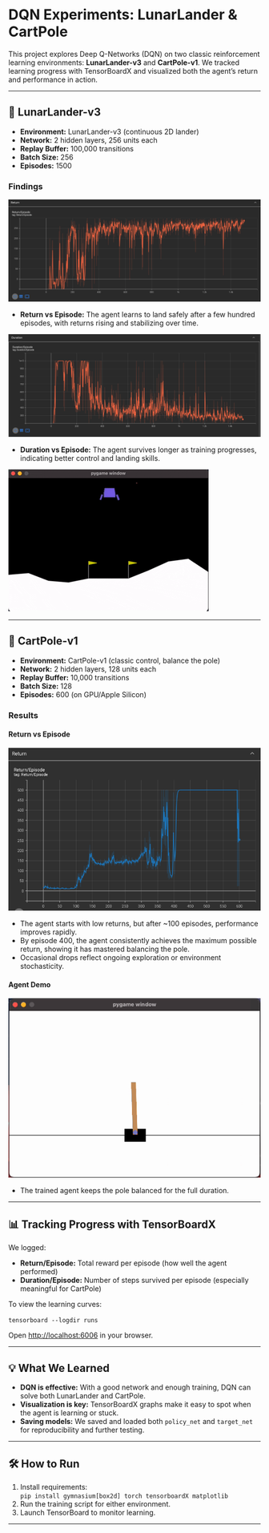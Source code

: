 # DQN Experiments: LunarLander & CartPole

This project explores Deep Q-Networks (DQN) on two classic reinforcement learning environments: **LunarLander-v3** and **CartPole-v1**. We tracked learning progress with TensorBoardX and visualized both the agent’s return and performance in action.

---

## 🚀 LunarLander-v3

- **Environment:** LunarLander-v3 (continuous 2D lander)
- **Network:** 2 hidden layers, 256 units each
- **Replay Buffer:** 100,000 transitions
- **Batch Size:** 256
- **Episodes:** 1500

### Findings
![Return vs Episode](output/lunarlander/Return_Episode.png)
- **Return vs Episode:** The agent learns to land safely after a few hundred episodes, with returns rising and stabilizing over time.

![Duration vs Episode](output/lunarlander/Duration_Episode.png)
- **Duration vs Episode:** The agent survives longer as training progresses, indicating better control and landing skills.


![LunarLander Demo](output/lunarlander/lunarlander.gif)

---

## 🎯 CartPole-v1

- **Environment:** CartPole-v1 (classic control, balance the pole)
- **Network:** 2 hidden layers, 128 units each
- **Replay Buffer:** 10,000 transitions
- **Batch Size:** 128
- **Episodes:** 600 (on GPU/Apple Silicon)

### Results

#### Return vs Episode

![Return vs Episode](output/catpole/Return_Episode.png)

- The agent starts with low returns, but after ~100 episodes, performance improves rapidly.
- By episode 400, the agent consistently achieves the maximum possible return, showing it has mastered balancing the pole.
- Occasional drops reflect ongoing exploration or environment stochasticity.

#### Agent Demo

![CartPole Demo](output/catpole/cartpole_demo.gif)

- The trained agent keeps the pole balanced for the full duration.

---

## 📊 Tracking Progress with TensorBoardX

We logged:
- **Return/Episode:** Total reward per episode (how well the agent performed)
- **Duration/Episode:** Number of steps survived per episode (especially meaningful for CartPole)

To view the learning curves:

`tensorboard --logdir runs`

Open [http://localhost:6006](http://localhost:6006) in your browser.

---

## 💡 What We Learned

- **DQN is effective:** With a good network and enough training, DQN can solve both LunarLander and CartPole.
- **Visualization is key:** TensorBoardX graphs make it easy to spot when the agent is learning or stuck.
- **Saving models:** We saved and loaded both `policy_net` and `target_net` for reproducibility and further testing.

---

## 🛠️ How to Run

1. Install requirements:  
   `pip install gymnasium[box2d] torch tensorboardX matplotlib`
2. Run the training script for either environment.
3. Launch TensorBoard to monitor learning.

---